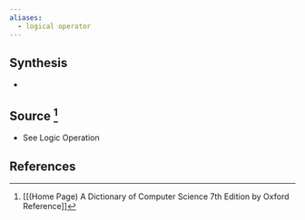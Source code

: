 ```yaml
---
aliases:
  - logical operator
---
```

## Synthesis
- 
## Source [^1]
- See Logic Operation
## References

[^1]: [[(Home Page) A Dictionary of Computer Science 7th Edition by Oxford Reference]]